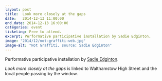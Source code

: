 ```yaml
---
layout: post
title:  Look more closely at the gaps
date:   2014-12-13 11:00:00
end_date: 2014-12-13 16:00:00
categories: event
ticketing: Free to attend.
excerpt: Performative participative installation by Sadie Edginton.
image: "2014/12/not-graffiti-web.jpg"
image-alt: "Not Graffiti, source: Sadie Edginton"
---
```

Performative participative installation by [Sadie Edginton](http://sadieedginton.tumblr.com).

*Look more closely at the gaps* is linked to Walthamstow High Street and the local people passing by the window.
